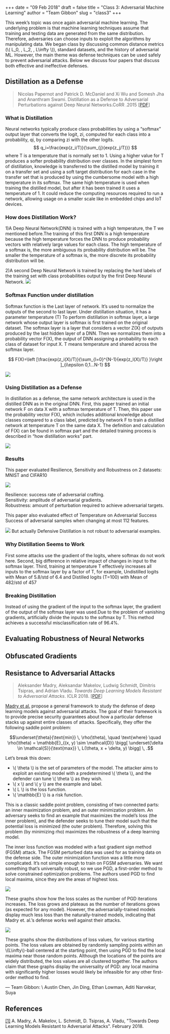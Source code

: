 +++
date = "09 Feb 2018"
draft = false
title = "Class 3: Adversarial Machine Learning"
author = "Team Gibbon"
slug = "class3"
+++

This week’s topic was once again adversarial machine learning. The underlying problem is that machine learning techniques assume that training and testing data are generated from the same distribution. Therefore, adversaries can choose inputs to exploit the algorithms by manipulating data. We began class by discussing common distance metrics (\\( L_0, \, L_2, \, L\infty \\)), standard datasets, and the history of adversarial ML. However, the main theme was defense techniques can be used safely to prevent adversarial attacks. Below we discuss four papers that discuss both effective and ineffective defenses.

## Distillation as a Defense
> Nicolas Papernot and
               Patrick D. McDaniel and
               Xi Wu and
               Somesh Jha and
               Ananthram Swami. Distillation as a Defense to Adversarial Perturbations against Deep
               Neural Networks.CoRR .2015 [[PDF](https://arxiv.org/abs/1511.04508)]
 ### What is Distillation          

Neural networks typically produce class probabilities by using a “softmax” output layer that converts the logit, zi, computed for each class into a probability, qi, by comparing zi with the other logits.				
$$ q_i=\frac{exp(z_i/T)}{\sum_{j}{exp(z_j/T)}} $$
where T is a temperature that is normally set to 1. Using a higher value for T produces a softer probability distribution over classes. 
In the simplest form of distillation, knowledge is transferred to the distilled model by training it on a transfer set and using a soft target distribution for each case in the transfer set that is produced by using the cumbersome model with a high temperature in its softmax. The same high temperature is used when training the distilled model, but after it has been trained it uses a temperature of 1. It could reduce the computing resources required to run a network, allowing usage on a smaller scale like in embedded chips and IoT devices.

### How does Distillation Work?
1)A Deep Neural Network(DNN) is trained with a high temperature, the T we mentioned before.The training of this first DNN is a high temperature because the high temperature forces the DNN to produce probability vectors with relatively large values for each class. The high temperature of a softmax is, the more ambiguous its probability distribution will be. The smaller the temperature of a softmax is, the more discrete its probability distribution will be. 

2)A second Deep Neural Network is trained by replacing the hard labels of the training set with class probabilities output by the first Deep Neural Network.
![](https://github.com/jindingars/secML.github.io/blob/master/src/content/images/DNN.png )

### Softmax Function under distillation 
Softmax function is the Last layer of network. It’s used to normalize the outputs of the second to last layer. Under distillation situation, it has a parameter temperature (T)
To perform distillation in softmax layer, a large network whose output layer is softmax is first trained on the original dataset. The softmax layer is a layer that considers a vector Z(X) of outputs produced by the last hidden layer of a DNN. Then we normalizes them into a probability vector F(X), the output of DNN assigning a probability to each class of dataset for input X. T means temperature and shared across the softmax layer.

$$ F(X)=\left [\frac{exp(z_i(X)/T)}{\sum_{l=0}^{N-1}{exp(z_l(X)/T)}  }\right ]_{i\epsilon 0,1...N-1} $$

![](https://github.com/jindingars/secML.github.io/blob/master/src/content/images/softmax.png )

### Using Distillation as a Defense
In distillation as a defense, the same network architecture is used in the distilled DNN as in the original DNN. First, this paper trained an initial network F on data X with a softmax temperature of T. Then, this paper use the probability vector F(X), which includes additional knowledge about classes compared to a class label, predicted by network F to train a distilled network  at temperature T on the same data X. The definition and calculation of F(X) can be found in softmax part and  the detailed training process is described in “how distillation works” part. 

![](https://github.com/jindingars/secML.github.io/blob/master/src/content/images/defense.png )

### Results
This paper evaluated Resilience, Sensitivity and Robustness on 2 datasets: MNIST and CIFAR10

![](https://github.com/jindingars/secML.github.io/blob/master/src/content/images/table.png )
<div class="caption">
Resilience: success rate of adversarial crafting.
</div>
<div class="caption">
  Sensitivity: amplitude of adversarial gradients.
</div>
<div class="caption">
  Robustness: amount of perturbation required to achieve adversarial targets.
</div>

This paper also evaluated effect of Temperature on Adversarial Success
Success of adversarial samples when changing at most 112 features.

![](https://github.com/jindingars/secML.github.io/blob/master/src/content/images/res.png )
But actually Defensive Distillation is not robust to adversarial examples.

### Why Distillation Seems to Work
First some attacks use the gradient of the logits, where softmax do not work here. Second, big difference in relative impact of changes in input to the softmax layer. Third, training at temperature T effectively increases all inputs to the softmax layer by a factor of T, for example, Undistilled logits with Mean of 5.8/std of 6.4 and Distilled logits (T=100) with Mean of 482/std of 457
### Breaking Distillation
Instead of using the gradient of the input to the softmax layer, the gradient of the output of the softmax layer was used.Due to the problem of vanishing gradients, artificially divide the inputs to the softmax by T. This method achieves a successful misclassification rate of 96.4%.

## Evaluating Robustness of Neural Networks

## Obfuscated Gradients

## Resistance to Adversarial Attacks

> Aleksander Madry, Aleksandar Makelov, Ludwig Schmidt, Dimitris Tsipras, and Adrian Vladu. _Towards Deep Learning Models Resistant to Adversarial Attacks_.  ICLR 2018. [[PDF](https://arxiv.org/pdf/1706.06083.pdf)]

[Madry et al.](https://arxiv.org/pdf/1706.06083.pdf) propose a general framework to study the defense of deep learning models against adversarial attacks.  The goal of their framework is to provide precise security guarantees about how a particular defense stacks up against entire classes of attacks.  Specifically, they offer the following saddle point problem:

$$\underset{\theta}{\text{min}} \, \rho(\theta), \quad \text{where} \quad \rho(\theta) = \mathbb{E}_{(x, y) \sim \mathcal{D}} \bigg[ \underset{\delta \in \mathcal{S}}{\text{max}} \, L(\theta, x + \delta, y) \bigg] \, .$$

Let’s break this down:

* \\( \theta \\) is the set of parameters of the model.  The attacker aims to exploit an existing model with a predetermined \\( \theta \\), and the defender can tune \\( \theta \\) as they wish.
* \\( x \\) and \\( y \\) are the example and label.
* \\( L \\) is the loss function.
* \\( \mathbb{E} \\) is a risk function.

This is a classic saddle point problem, consisting of two connected parts: an inner maximization problem, and an outer minimization problem. An adversary seeks to find an example that maximizes the model’s loss (the inner problem), and the defender seeks to tune their model such that the potential loss is minimized (the outer problem).  Therefore, solving this problem (by minimizing rho) maximizes the robustness of a deep learning model.

The inner loss function was modeled with a fast gradient sign method (FGSM) attack. The FGSM perturbed data was used for as training data on the defense side. The outer minimization function was a little more complicated. It’s not simple enough to train on FGSM adversaries. We want something that’s universally robust, so we use PGD, a first-order method to solve constrained optimization problems. The authors used PGD to find local maxima, since they are the areas of highest loss.

![](https://raw.githubusercontent.com/azvchen/secML.github.io/master/src/content/images/class3/Madry1.png)

These graphs show how the loss scales as the number of PGD iterations increases.  The loss grows and plateaus as the number of iterations grows (as expected for any model).  However, the adversarially-trained models display much less loss than the naturally-trained models, indicating that Madry et. al.’s defense works well against their attacks.

![](https://raw.githubusercontent.com/azvchen/secML.github.io/master/src/content/images/class3/Madry2.png)

These graphs show the distributions of loss values, for various starting points.  The loss values are obtained by randomly sampling points within an \\(L\infty\\)-ball centered at the starting point, then using PGD to find the local maxima near those random points.  Although the locations of the points are widely distributed, the loss values are all clustered together.  The authors claim that these graphs display the universality of PGD: any local maxima with significantly higher losses would likely be infeasible for any other first-order method to find.

— Team Gibbon: \\
Austin Chen, Jin Ding, Ethan Lowman, Aditi Narvekar, Suya

## References

[[1]](https://www.cs.cornell.edu/~shmat/shmat_oak17.pdf) A. Madry, A. Makelov, L. Schmidt, D. Tsipras, A. Vladu, "Towards Deep Learning Models Resistant to Adversarial Attacks".  February 2018.
